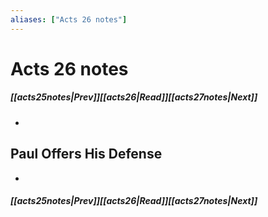 ```yaml
---
aliases: ["Acts 26 notes"]
---
```

# Acts 26 notes
##### <span class=arrow-left></span>[[acts25notes|Prev]]<span class=navigation-separator></span>[[acts26|Read]]<span class=navigation-separator></span>[[acts27notes|Next]]<span class=arrow-right></span>
- 
## Paul Offers His Defense
- 
##### <span class=arrow-left></span>[[acts25notes|Prev]]<span class=navigation-separator></span>[[acts26|Read]]<span class=navigation-separator></span>[[acts27notes|Next]]<span class=arrow-right></span>